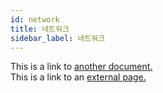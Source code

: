 ```yaml
---
id: network
title: 네트워크
sidebar_label: 네트워크
---
```


This is a link to [another document.](doc3.md)  
This is a link to an [external page.](http://www.example.com)
